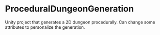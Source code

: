 # ProceduralDungeonGeneration
Unity project that generates a 2D dungeon procedurally. Can change some attributes to personalize the generation.
